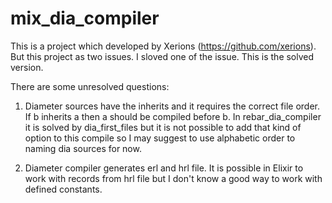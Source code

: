 # mix_dia_compiler
This is a project which developed by Xerions (https://github.com/xerions). But this project as two issues. I sloved one of the issue. This is the solved version.

There are some unresolved questions:

1. Diameter sources have the inherits and it requires the correct file order. If b inherits a then a should be compiled before b. In rebar_dia_compiler it is solved by dia_first_files but it is not possible to add that kind of option to this compile so I may suggest to use alphabetic order to naming dia sources for now.

2. Diameter compiler generates erl and hrl file. It is possible in Elixir to work with records from hrl file but I don't know a good way to work with defined constants.

